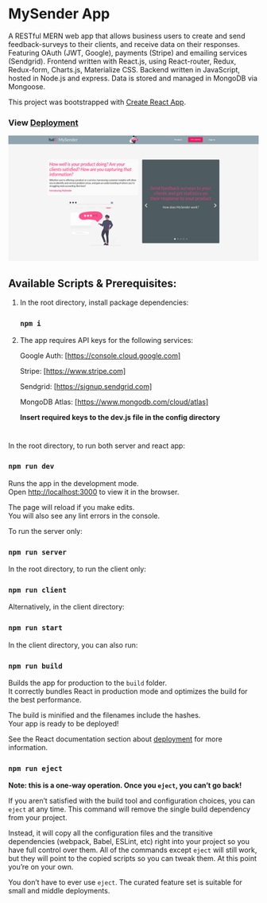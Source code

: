 # MySender App

A RESTful MERN web app that allows business users to create and send feedback-surveys to their clients, and receive data on their responses. Featuring OAuth (JWT, Google), payments (Stripe) and emailing services (Sendgrid). Frontend written with React.js, using React-router, Redux, Redux-form, Charts.js, Materialize CSS. Backend written in JavaScript, hosted in Node.js and express. Data is stored and managed in MongoDB via Mongoose.

This project was bootstrapped with [Create React App](https://github.com/facebook/create-react-app).

### View [Deployment](https://quiet-bayou-08292.herokuapp.com/) 

![Alt text](client/src/img/my-sender.png?raw=true "MySender Home Page")

## Available Scripts & Prerequisites:

1. In the root directory, install package dependencies:
    ### `npm i`

2. The app requires API keys for the following services:

    Google Auth: [https://console.cloud.google.com]
  
    Stripe: [https://www.stripe.com]
  
    Sendgrid: [https://signup.sendgrid.com]
  
    MongoDB Atlas: [https://www.mongodb.com/cloud/atlas]

    **Insert required keys to the dev.js file in the config directory**

#

In the root directory, to run both server and react app:

### `npm run dev`

Runs the app in the development mode.\
Open [http://localhost:3000](http://localhost:3000) to view it in the browser.

The page will reload if you make edits.\
You will also see any lint errors in the console.


To run the server only:

### `npm run server`


In the root directory, to run the client only:
### `npm run client`
Alternatively, in the client directory:
### `npm run start`

In the client directory, you can also run:

### `npm run build`

Builds the app for production to the `build` folder.\
It correctly bundles React in production mode and optimizes the build for the best performance.

The build is minified and the filenames include the hashes.\
Your app is ready to be deployed!

See the React documentation section about [deployment](https://facebook.github.io/create-react-app/docs/deployment) for more information.

### `npm run eject`

**Note: this is a one-way operation. Once you `eject`, you can’t go back!**

If you aren’t satisfied with the build tool and configuration choices, you can `eject` at any time. This command will remove the single build dependency from your project.

Instead, it will copy all the configuration files and the transitive dependencies (webpack, Babel, ESLint, etc) right into your project so you have full control over them. All of the commands except `eject` will still work, but they will point to the copied scripts so you can tweak them. At this point you’re on your own.

You don’t have to ever use `eject`. The curated feature set is suitable for small and middle deployments. 


